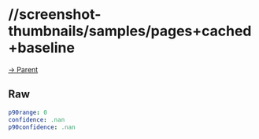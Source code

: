 
# //screenshot-thumbnails/samples/pages+cached+baseline

[→ Parent](../..)


## Raw


```yaml
p90range: 0
confidence: .nan
p90confidence: .nan

```

